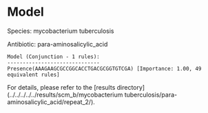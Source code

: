 
# Model

Species: mycobacterium tuberculosis

Antibiotic: para-aminosalicylic_acid

```
Model (Conjunction - 1 rules):
------------------------------
Presence(AAAGAAGCGCCGGCACCTGACGCGGTGTCGA) [Importance: 1.00, 49 equivalent rules]

```

For details, please refer to the [results directory](../../../../../results/scm_b/mycobacterium tuberculosis/para-aminosalicylic_acid/repeat_2/).

